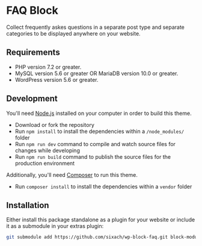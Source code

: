 # FAQ Block

Collect frequently askes questions in a separate post type and separate categories to be displayed 
anywhere on your website.

## Requirements

* PHP version 7.2 or greater.
* MySQL version 5.6 or greater OR MariaDB version 10.0 or greater.
* WordPress version 5.6 or greater.

## Development

You'll need [Node.js](https://nodejs.org/) installed on your computer in order to build this theme.

* Download or fork the repository
* Run `npm install` to install the dependencies within a `/node_modules/` folder
* Run `npm run dev` command to compile and watch source files for changes while developing
* Run `npm run build` command to publish the source files for the production environment

Additionally, you'll need [Composer](https://getcomposer.org/) to run this theme.

- Run `composer install` to install the dependencies within a `vendor` folder

## Installation

Either install this package standalone as a plugin for your website or include it as a submodule
in your extras plugin:

```bash
git submodule add https://github.com/sixach/wp-block-faq.git block-modules/faq
```
